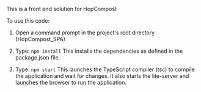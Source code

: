This is a front end solution for HopCompost

To use this code:

1) Open a command prompt in the project's root directory (HopCompost_SPA)

2) Type: `npm install`
    This installs the dependencies as defined in the package.json file.
    
3) Type: `npm start`
    This launches the TypeScript compiler (tsc) to compile the application and wait for changes. 
    It also starts the lite-server and launches the browser to run the application.
